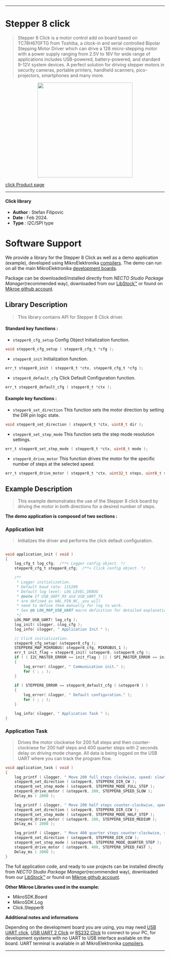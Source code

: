 
---
# Stepper 8 click

> Stepper 8 Click is a motor control add on board based on TC78H670FTG from Toshiba, a clock-in and serial controlled Bipolar Stepping Motor Driver which can drive a 128 micro-stepping motor with a power supply ranging from 2.5V to 16V for wide range of applications includes USB-powered, battery-powered, and standard 9-12V system devices. A perfect solution for driving stepper motors in security cameras, portable printers, handheld scanners, pico-projectors, smartphones and many more.

<p align="center">
  <img src="https://download.mikroe.com/images/click_for_ide/stepper8_click.png" height=300px>
</p>

[click Product page](https://www.mikroe.com/stepper-8-click)

---


#### Click library

- **Author**        : Stefan Filipovic
- **Date**          : Feb 2024.
- **Type**          : I2C/SPI type


# Software Support

We provide a library for the Stepper 8 Click
as well as a demo application (example), developed using MikroElektronika
[compilers](https://www.mikroe.com/necto-studio).
The demo can run on all the main MikroElektronika [development boards](https://www.mikroe.com/development-boards).

Package can be downloaded/installed directly from *NECTO Studio Package Manager*(recommended way), downloaded from our [LibStock&trade;](https://libstock.mikroe.com) or found on [Mikroe github account](https://github.com/MikroElektronika/mikrosdk_click_v2/tree/master/clicks).

## Library Description

> This library contains API for Stepper 8 Click driver.

#### Standard key functions :

- `stepper8_cfg_setup` Config Object Initialization function.
```c
void stepper8_cfg_setup ( stepper8_cfg_t *cfg );
```

- `stepper8_init` Initialization function.
```c
err_t stepper8_init ( stepper8_t *ctx, stepper8_cfg_t *cfg );
```

- `stepper8_default_cfg` Click Default Configuration function.
```c
err_t stepper8_default_cfg ( stepper8_t *ctx );
```

#### Example key functions :

- `stepper8_set_direction` This function sets the motor direction by setting the DIR pin logic state.
```c
void stepper8_set_direction ( stepper8_t *ctx, uint8_t dir );
```

- `stepper8_set_step_mode` This function sets the step mode resolution settings.
```c
err_t stepper8_set_step_mode ( stepper8_t *ctx, uint8_t mode );
```

- `stepper8_drive_motor` This function drives the motor for the specific number of steps at the selected speed.
```c
err_t stepper8_drive_motor ( stepper8_t *ctx, uint32_t steps, uint8_t speed );
```

## Example Description

> This example demonstrates the use of the Stepper 8 click board by driving the motor in both directions for a desired number of steps.

**The demo application is composed of two sections :**

### Application Init

> Initializes the driver and performs the click default configuration.

```c

void application_init ( void )
{
    log_cfg_t log_cfg;  /**< Logger config object. */
    stepper8_cfg_t stepper8_cfg;  /**< Click config object. */

    /** 
     * Logger initialization.
     * Default baud rate: 115200
     * Default log level: LOG_LEVEL_DEBUG
     * @note If USB_UART_RX and USB_UART_TX 
     * are defined as HAL_PIN_NC, you will 
     * need to define them manually for log to work. 
     * See @b LOG_MAP_USB_UART macro definition for detailed explanation.
     */
    LOG_MAP_USB_UART( log_cfg );
    log_init( &logger, &log_cfg );
    log_info( &logger, " Application Init " );

    // Click initialization.
    stepper8_cfg_setup( &stepper8_cfg );
    STEPPER8_MAP_MIKROBUS( stepper8_cfg, MIKROBUS_1 );
    err_t init_flag = stepper8_init( &stepper8, &stepper8_cfg );
    if ( ( I2C_MASTER_ERROR == init_flag ) || ( SPI_MASTER_ERROR == init_flag ) )
    {
        log_error( &logger, " Communication init." );
        for ( ; ; );
    }
    
    if ( STEPPER8_ERROR == stepper8_default_cfg ( &stepper8 ) )
    {
        log_error( &logger, " Default configuration." );
        for ( ; ; );
    }

    log_info( &logger, " Application Task " );
}

```

### Application Task

> Drives the motor clockwise for 200 full steps and then counter-clockiwse for 200 half
steps and 400 quarter steps with 2 seconds delay on driving mode change. All data is
being logged on the USB UART where you can track the program flow.

```c
void application_task ( void )
{
    log_printf ( &logger, " Move 200 full steps clockwise, speed: slow\r\n\n" );
    stepper8_set_direction ( &stepper8, STEPPER8_DIR_CW );
    stepper8_set_step_mode ( &stepper8, STEPPER8_MODE_FULL_STEP );
    stepper8_drive_motor ( &stepper8, 200, STEPPER8_SPEED_SLOW );
    Delay_ms ( 2000 );

    log_printf ( &logger, " Move 200 half steps counter-clockwise, speed: medium\r\n\n" );
    stepper8_set_direction ( &stepper8, STEPPER8_DIR_CCW );
    stepper8_set_step_mode ( &stepper8, STEPPER8_MODE_HALF_STEP );
    stepper8_drive_motor ( &stepper8, 200, STEPPER8_SPEED_MEDIUM );
    Delay_ms ( 2000 );

    log_printf ( &logger, " Move 400 quarter steps counter-clockwise, speed: fast\r\n\n" );
    stepper8_set_direction ( &stepper8, STEPPER8_DIR_CCW );
    stepper8_set_step_mode ( &stepper8, STEPPER8_MODE_QUARTER_STEP );
    stepper8_drive_motor ( &stepper8, 400, STEPPER8_SPEED_FAST );
    Delay_ms ( 2000 );
}
```

The full application code, and ready to use projects can be installed directly from *NECTO Studio Package Manager*(recommended way), downloaded from our [LibStock&trade;](https://libstock.mikroe.com) or found on [Mikroe github account](https://github.com/MikroElektronika/mikrosdk_click_v2/tree/master/clicks).

**Other Mikroe Libraries used in the example:**

- MikroSDK.Board
- MikroSDK.Log
- Click.Stepper8

**Additional notes and informations**

Depending on the development board you are using, you may need
[USB UART click](https://www.mikroe.com/usb-uart-click),
[USB UART 2 Click](https://www.mikroe.com/usb-uart-2-click) or
[RS232 Click](https://www.mikroe.com/rs232-click) to connect to your PC, for
development systems with no UART to USB interface available on the board. UART
terminal is available in all MikroElektronika
[compilers](https://shop.mikroe.com/compilers).

---
